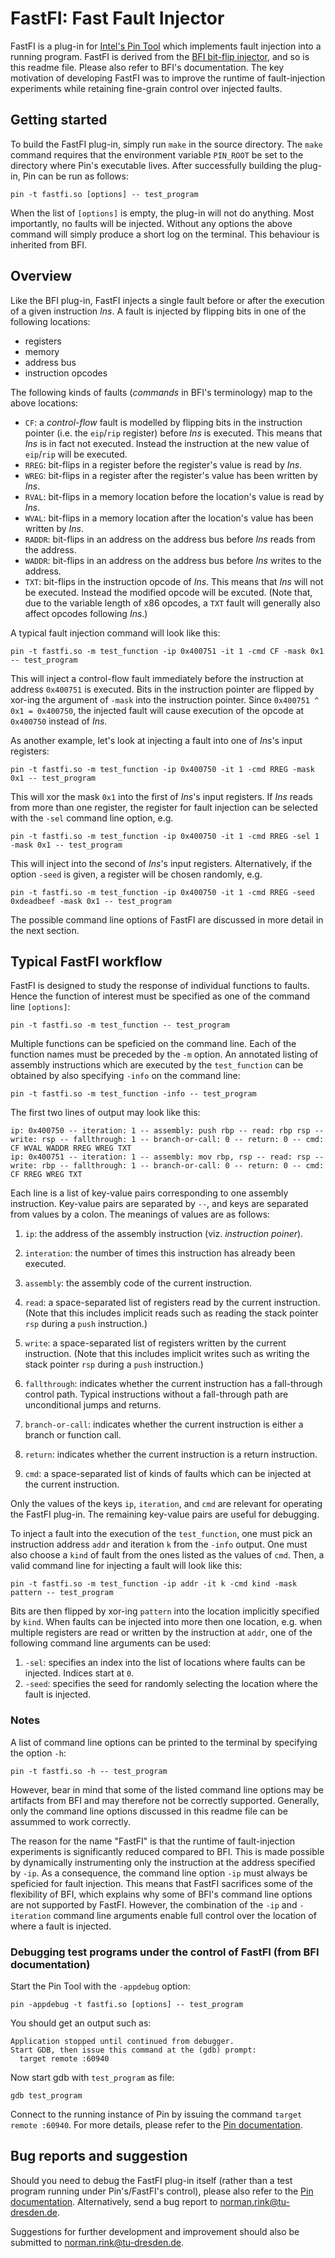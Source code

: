# FastFI: Fast Fault Injector

FastFI is a plug-in for [Intel's Pin Tool](https://software.intel.com/en-us/articles/pin-a-dynamic-binary-instrumentation-tool) which implements fault injection into a running program.
FastFI is derived from the [BFI bit-flip injector](https://bitbucket.org/db7/bfi), and so is this readme file.
Please also refer to BFI's documentation.
The key motivation of developing FastFI was to improve the runtime of fault-injection experiments while retaining fine-grain control over injected faults.


## Getting started

To build the FastFI plug-in, simply run `make` in the source directory.
The `make` command requires that the environment variable `PIN_ROOT` be set to the directory where Pin's executable lives.
After successfully building the plug-in, Pin can be run as follows: 

  `pin -t fastfi.so [options] -- test_program`

When the list of `[options]` is empty, the plug-in will not do anything.
Most importantly, no faults will be injected.
Without any options the above command will simply produce a short log on the terminal.
This behaviour is inherited from BFI.


## Overview

Like the BFI plug-in, FastFI injects a single fault before or after the execution of a given instruction _Ins_.
A fault is injected by flipping bits in one of the following locations:

  - registers
  - memory
  - address bus
  - instruction opcodes

The following kinds of faults (_commands_ in BFI's terminology) map to the above locations:

  - `CF`: a _control-flow_ fault is modelled by flipping bits in the instruction pointer (i.e. the `eip`/`rip` register) before _Ins_ is executed.
  This means that _Ins_ is in fact not executed.
  Instead the instruction at the new value of `eip`/`rip` will be executed.
  - `RREG`: bit-flips in a register before the register's value is read by _Ins_.
  - `WREG`: bit-flips in a register after the register's value has been written by _Ins_.
  - `RVAL`: bit-flips in a memory location before the location's value is read by _Ins_.
  - `WVAL`: bit-flips in a memory location after the location's value has been written by _Ins_.
  - `RADDR`: bit-flips in an address on the address bus before _Ins_ reads from the address.
  - `WADDR`: bit-flips in an address on the address bus before _Ins_ writes to the address.
  - `TXT`: bit-flips in the instruction opcode of _Ins_.
  This means that _Ins_ will not be executed.
  Instead the modified opcode will be excuted.
  (Note that, due to the variable length of x86 opcodes, a `TXT` fault will generally also affect opcodes following _Ins_.)

A typical fault injection command will look like this:

  `pin -t fastfi.so -m test_function -ip 0x400751 -it 1 -cmd CF -mask 0x1 -- test_program`

This will inject a control-flow fault immediately before the instruction at address `0x400751` is executed.
Bits in the instruction pointer are flipped by xor-ing the argument of `-mask` into the instruction pointer.
Since `0x400751 ^ 0x1 = 0x400750`, the injected fault will cause execution of the opcode at `0x400750` instead of _Ins_.

As another example, let's look at injecting a fault into one of _Ins_'s input registers:

  `pin -t fastfi.so -m test_function -ip 0x400750 -it 1 -cmd RREG -mask 0x1 -- test_program`

This will xor the mask `0x1` into the first of _Ins_'s input registers.
If _Ins_ reads from more than one register, the register for fault injection can be selected with the `-sel` command line option, e.g.

  `pin -t fastfi.so -m test_function -ip 0x400750 -it 1 -cmd RREG -sel 1 -mask 0x1 -- test_program`

This will inject into the second of _Ins_'s input registers.
Alternatively, if the option `-seed` is given, a register will be chosen randomly, e.g.

  `pin -t fastfi.so -m test_function -ip 0x400750 -it 1 -cmd RREG -seed 0xdeadbeef -mask 0x1 -- test_program`

The possible command line options of FastFI are discussed in more detail in the next section.


## Typical FastFI workflow

FastFI is designed to study the response of individual functions to faults.
Hence the function of interest must be specified as one of the command line `[options]`:

  `pin -t fastfi.so -m test_function -- test_program`

Multiple functions can be speficied on the command line.
Each of the function names must be preceded by the `-m` option.
An annotated listing of assembly instructions which are executed by the `test_function` can be obtained by also specifying `-info` on the command line:

  `pin -t fastfi.so -m test_function -info -- test_program`

The first two lines of output may look like this:

  ```
  ip: 0x400750 -- iteration: 1 -- assembly: push rbp -- read: rbp rsp -- write: rsp -- fallthrough: 1 -- branch-or-call: 0 -- return: 0 -- cmd: CF WVAL WADDR RREG WREG TXT
  ip: 0x400751 -- iteration: 1 -- assembly: mov rbp, rsp -- read: rsp -- write: rbp -- fallthrough: 1 -- branch-or-call: 0 -- return: 0 -- cmd: CF RREG WREG TXT
  ```

Each line is a list of key-value pairs corresponding to one assembly instruction.
Key-value pairs are separated by `--`, and keys are separated from values by a colon.
The meanings of values are as follows:

  1. `ip`: the address of the assembly instruction (viz. _instruction poiner_).
  
  2. `interation`: the number of times this instruction has already been executed.

  3. `assembly`: the assembly code of the current instruction.

  4. `read`: a space-separated list of registers read by the current instruction.
     (Note that this includes implicit reads such as reading the stack pointer `rsp` during a `push` instruction.)

  5. `write`: a space-separated list of registers written by the current instruction.
     (Note that this includes implicit writes such as writing the stack pointer `rsp` during a `push` instruction.)

  6. `fallthrough`: indicates whether the current instruction has a fall-through control path.
     Typical instructions without a fall-through path are unconditional jumps and returns.

  7. `branch-or-call`: indicates whether the current instruction is either a branch or function call.

  8. `return`: indicates whether the current instruction is a return instruction.

  9. `cmd`: a space-separated list of kinds of faults which can be injected at the current instruction.

Only the values of the keys `ip`, `iteration`, and `cmd` are relevant for operating the FastFI plug-in.
The remaining key-value pairs are useful for debugging.

To inject a fault into the execution of the `test_function`, one must pick an instruction address `addr` and iteration `k` from the `-info` output.
One must also choose a `kind` of fault from the ones listed as the values of `cmd`.
Then, a valid command line for injecting a fault will look like this:

  `pin -t fastfi.so -m test_function -ip addr -it k -cmd kind -mask pattern -- test_program`

Bits are then flipped by xor-ing `pattern` into the location implicitly specified by `kind`.
When faults can be injected into more then one location, e.g. when multiple registers are read or written by the instruction at `addr`, one of the following command line arguments can be used:

  1. `-sel`: specifies an index into the list of locations where faults can be injected.
     Indices start at `0`.
  2. `-seed`: specifies the seed for randomly selecting the location where the fault is injected.


### Notes

A list of command line options can be printed to the terminal by specifying the option `-h`:

  `pin -t fastfi.so -h -- test_program`

However, bear in mind that some of the listed command line options may be artifacts from BFI and may therefore not be correctly supported.
Generally, only the command line options discussed in this readme file can be assummed to work correctly.

The reason for the name "FastFI" is that the runtime of fault-injection experiments is significantly reduced compared to BFI.
This is made possible by dynamically instrumenting only the instruction at the address specified by `-ip`.
As a consequence, the command line option `-ip` must always be speficied for fault injection.
This means that FastFI sacrifices some of the flexibility of BFI, which explains why some of BFI's command line options are not supported by FastFI.
However, the combination of the `-ip` and `-iteration` command line arguments enable full control over the location of where a fault is injected. 


### Debugging test programs under the control of FastFI (from BFI documentation)

Start the Pin Tool with the `-appdebug` option:

  `pin -appdebug -t fastfi.so [options] -- test_program`

You should get an output such as:

  ```
  Application stopped until continued from debugger.
  Start GDB, then issue this command at the (gdb) prompt:
    target remote :60940
  ```

Now start gdb with `test_program` as file:

  `gdb test_program`

Connect to the running instance of Pin by issuing the command `target remote :60940`.
For more details, please refer to the [Pin documentation](https://software.intel.com/sites/landingpage/pintool/docs/76991/Pin/html/index.html#APPDEBUG).


## Bug reports and suggestion

Should you need to debug the FastFI plug-in itself (rather than a test program running under Pin's/FastFI's control), please also refer to the [Pin documentation](https://software.intel.com/sites/landingpage/pintool/docs/76991/Pin/html/index.html#DEBUGGING).
Alternatively, send a bug report to norman.rink@tu-dresden.de.

Suggestions for further development and improvement should also be submitted to norman.rink@tu-dresden.de.


